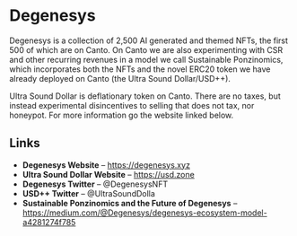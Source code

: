 # Degenesys

Degenesys is a collection of 2,500 AI generated and themed NFTs, the first 500 of which are on Canto. On Canto we are also experimenting with CSR and other recurring revenues in a model we call Sustainable Ponzinomics, which incorporates both the NFTs and the novel ERC20 token we have already deployed on Canto (the Ultra Sound Dollar/USD++).

Ultra Sound Dollar is deflationary token on Canto. There are no taxes, but instead experimental disincentives to selling that does not tax, nor honeypot. For more information go the website linked below.

## Links

* **Degenesys Website** – https://degenesys.xyz
* **Ultra Sound Dollar Website** – https://usd.zone
* **Degenesys Twitter** – @DegenesysNFT
* **USD++ Twitter** – @UltraSoundDolla
* **Sustainable Ponzinomics and the Future of Degenesys** – https://medium.com/@Degenesys/degenesys-ecosystem-model-a4281274f785